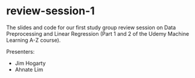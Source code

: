 # review-session-1 
The slides and code for our first study group review session on Data Preprocessing and Linear Regression (Part 1 and 2 of the Udemy Machine Learning A-Z course). 

Presenters:
* Jim Hogarty
* Ahnate Lim
